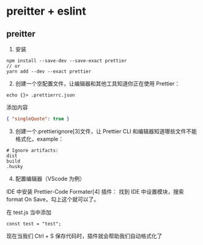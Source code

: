 # preitter + eslint

## preitter

1. 安装

```
npm install --save-dev --save-exact prettier
// or
yarn add --dev --exact prettier
```

2. 创建一个空配置文件，让编辑器和其他工具知道你正在使用 Prettier：

`echo {}> .prettierrc.json`

添加内容

```json
{ "singleQuote": true }
```

3. 创建一个.prettierignore[3]文件，让 Prettier CLI 和编辑器知道哪些文件不能格式化，example：

```
# Ignore artifacts:
dist
build
.husky
```

4. 配置编辑器（VScode 为例）

IDE 中安装 Prettier-Code Formater[4] 插件：
找到 IDE 中设置模块，搜索 format On Save，勾上这个就可以了。

在 test.js 当中添加

`const test = "test";`

现在当我们 Ctrl + S 保存代码时，插件就会帮助我们自动格式化了

